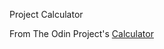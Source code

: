 
Project Calculator

From The Odin Project's [Calculator](https://www.theodinproject.com/courses/web-development-101/lessons/calculator)
